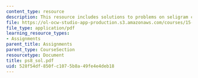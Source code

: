 ```yaml
---
content_type: resource
description: This resource includes solutions to problems on seligram case write-up.
file: https://ol-ocw-studio-app-production.s3.amazonaws.com/courses/15-501-introduction-to-financial-and-managerial-accounting-spring-2004/528f54df850fc1075b8a49fe4e4deb18_ps8_sol.pdf
file_type: application/pdf
learning_resource_types:
- Assignments
parent_title: Assignments
parent_type: CourseSection
resourcetype: Document
title: ps8_sol.pdf
uid: 528f54df-850f-c107-5b8a-49fe4e4deb18
---
```

